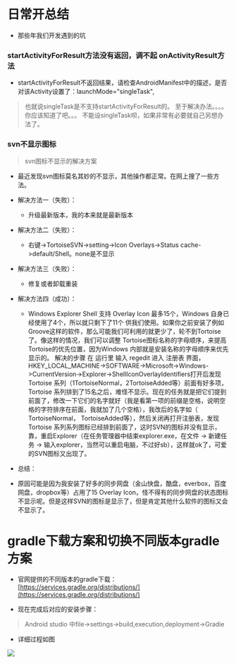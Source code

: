 # 日常开总结 #
* 那些年我们开发遇到的坑

### startActivityForResult方法没有返回，调不起 onActivityResult方法 ###

* startActivityForResult不返回结果，请检查AndroidManifest中的描述，是否对该Activity设置了：launchMode="singleTask",



> 也就说singleTask是不支持startActivityForResult的。
至于解决办法。。。。你应该知道了吧。。。
不能设singleTask呗，如果非常有必要就自己另想办法了。


### svn不显示图标 ###

> svn图标不显示的解决方案

* 最近发现svn图标莫名其妙的不显示，其他操作都正常。在网上搜了一些方法。

* 解决方法一（失败）：

  * 升级最新版本，我的本来就是最新版本

* 解决方法二（失败）：

  * 右键->TortoiseSVN->setting->Icon Overlays->Status cache->default/Shell。none是不显示

* 解决方法三（失败）：

  * 修复或者卸载重装

* 解决方法四（成功）：

  * Windows Explorer Shell 支持 Overlay Icon 最多15个，Windows 自身已经使用了4个，所以就只剩下了11个 供我们使用。如果你之前安装了例如Groove这样的软件，那么可能我们可利用的就更少了，轮不到Tortoise了。像这样的情况，我们可以调整 Tortoise图标名称的字母顺序，来提高Tortoise的优先位置，因为Windows 内部就是安装名称的字母顺序来优先显示的。  解决的步骤  在 运行里 输入 regedit 进入 注册表 界面，HKEY_LOCAL_MACHINE->SOFTWARE->Microsoft->Windows->CurrentVersion->Explorer->ShellIconOverlayIdentifiers打开后发现Tortoise 系列（1TortoiseNormal，2TortoiseAdded等）前面有好多项，Tortoise 系列排到了15名之后，难怪不显示。现在的任务就是把它们提到前面了，修改一下它们的名字就好（我是看第一项的前缀是空格，说明空格的字符排序在前面，我就加了几个空格），我改后的名字如（    TortoiseNormal，    TortoiseAdded等），然后关闭再打开注册表，发现Tortoise 系列系列图标已经排到前面了，这时SVN的图标并没有显示，靠，重启Explorer（在任务管理器中结束explorer.exe，在文件 -> 新建任务 -> 输入explorer，当然可以重启电脑，不过好sb），这样就ok了，可爱的SVN图标又出现了。

* 总结：

 * 原因可能是因为我安装了好多的同步网盘（金山快盘，酷盘，everbox，百度网盘，dropbox等）占用了15 Overlay Icon，怪不得有的同步网盘的状态图标不显示呢。但是这样SVN的图标是显示了，但是肯定其他什么软件的图标又会不显示了。



# gradle下载方案和切换不同版本gradle方案 #

* 官网提供的不同版本的gradle下载：[https://services.gradle.org/distributions/](https://services.gradle.org/distributions/)

* 现在完成后对应的安装步骤：

> Android studio
中file->settings->build,execution,deployment->Gradie

* 详细过程如图

![](http://i.imgur.com/RCe3JkF.png)


